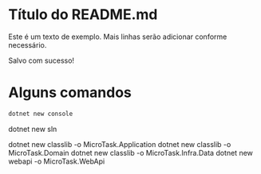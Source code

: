 # Título do README.md 
 
Este é um texto de exemplo. 
Mais linhas serão adicionar conforme necessário. 
 
Salvo com sucesso! 
 
# Alguns comandos 
```bash 
dotnet new console 
``` 
 
 dotnet new sln

 dotnet new classlib -o MicroTask.Application
 dotnet new classlib -o MicroTask.Domain
 dotnet new classlib -o MicroTask.Infra.Data
 dotnet new webapi -o MicroTask.WebApi